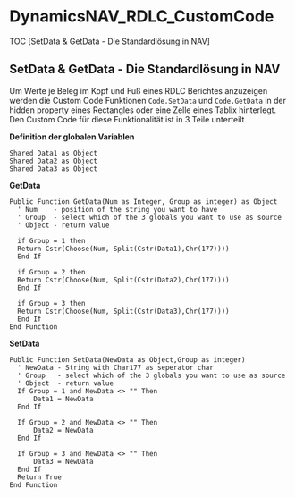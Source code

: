 # DynamicsNAV_RDLC_CustomCode

TOC
[SetData & GetData - Die Standardlösung in NAV]


## SetData & GetData - Die Standardlösung in NAV

Um Werte je Beleg im Kopf und Fuß eines RDLC Berichtes anzuzeigen werden die Custom Code Funktionen `Code.SetData` und `Code.GetData` in der hidden property eines Rectangles oder eine Zelle eines Tablix hinterlegt. Den Custom Code für diese Funktionalität ist in 3 Teile unterteilt

__Definition der globalen Variablen__

```vbnet
Shared Data1 as Object
Shared Data2 as Object
Shared Data3 as Object
```
__GetData__
```vbnet
Public Function GetData(Num as Integer, Group as integer) as Object
  ' Num    - position of the string you want to have 
  ' Group  - select which of the 3 globals you want to use as source 
  ' Object - return value  

  if Group = 1 then
  Return Cstr(Choose(Num, Split(Cstr(Data1),Chr(177))))
  End If

  if Group = 2 then
  Return Cstr(Choose(Num, Split(Cstr(Data2),Chr(177))))
  End If

  if Group = 3 then
  Return Cstr(Choose(Num, Split(Cstr(Data3),Chr(177))))
  End If
End Function
```
__SetData__
```vbnet     
Public Function SetData(NewData as Object,Group as integer)
  ' NewData - String with Char177 as seperator char 
  ' Group   - select which of the 3 globals you want to use as source 
  ' Object  - return value   
  If Group = 1 and NewData <> "" Then
      Data1 = NewData
  End If

  If Group = 2 and NewData <> "" Then
      Data2 = NewData
  End If

  If Group = 3 and NewData <> "" Then
      Data3 = NewData
  End If
  Return True
End Function
```
